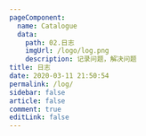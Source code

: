 ```yaml
---
pageComponent:
  name: Catalogue
  data:
    path: 02.日志
    imgUrl: /logo/log.png
    description: 记录问题，解决问题
title: 日志
date: 2020-03-11 21:50:54
permalink: /log/
sidebar: false
article: false
comment: true
editLink: false
---
```

